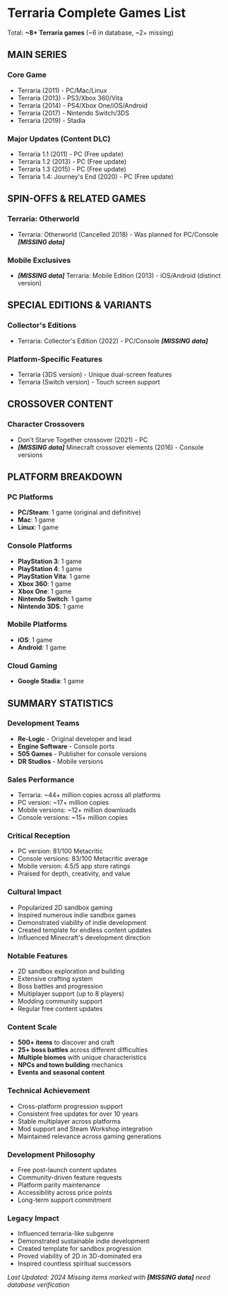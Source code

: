 # Terraria Complete Games List

Total: **~8+ Terraria games** (~6 in database, ~2+ missing)

## MAIN SERIES

### Core Game
- Terraria (2011) - PC/Mac/Linux
- Terraria (2013) - PS3/Xbox 360/Vita
- Terraria (2014) - PS4/Xbox One/iOS/Android
- Terraria (2017) - Nintendo Switch/3DS
- Terraria (2019) - Stadia

### Major Updates (Content DLC)
- Terraria 1.1 (2011) - PC (Free update)
- Terraria 1.2 (2013) - PC (Free update)
- Terraria 1.3 (2015) - PC (Free update)
- Terraria 1.4: Journey's End (2020) - PC (Free update)

## SPIN-OFFS & RELATED GAMES

### Terraria: Otherworld
- Terraria: Otherworld (Cancelled 2018) - Was planned for PC/Console ***[MISSING data]***

### Mobile Exclusives
- ***[MISSING data]*** Terraria: Mobile Edition (2013) - iOS/Android (distinct version)

## SPECIAL EDITIONS & VARIANTS

### Collector's Editions
- Terraria: Collector's Edition (2022) - PC/Console ***[MISSING data]***

### Platform-Specific Features
- Terraria (3DS version) - Unique dual-screen features
- Terraria (Switch version) - Touch screen support

## CROSSOVER CONTENT

### Character Crossovers
- Don't Starve Together crossover (2021) - PC
- ***[MISSING data]*** Minecraft crossover elements (2016) - Console versions

## PLATFORM BREAKDOWN

### PC Platforms
- **PC/Steam**: 1 game (original and definitive)
- **Mac**: 1 game
- **Linux**: 1 game

### Console Platforms
- **PlayStation 3**: 1 game
- **PlayStation 4**: 1 game
- **PlayStation Vita**: 1 game
- **Xbox 360**: 1 game
- **Xbox One**: 1 game
- **Nintendo Switch**: 1 game
- **Nintendo 3DS**: 1 game

### Mobile Platforms
- **iOS**: 1 game
- **Android**: 1 game

### Cloud Gaming
- **Google Stadia**: 1 game

## SUMMARY STATISTICS

### Development Teams
- **Re-Logic** - Original developer and lead
- **Engine Software** - Console ports
- **505 Games** - Publisher for console versions
- **DR Studios** - Mobile versions

### Sales Performance
- Terraria: ~44+ million copies across all platforms
- PC version: ~17+ million copies
- Mobile versions: ~12+ million downloads
- Console versions: ~15+ million copies

### Critical Reception
- PC version: 81/100 Metacritic
- Console versions: 83/100 Metacritic average
- Mobile version: 4.5/5 app store ratings
- Praised for depth, creativity, and value

### Cultural Impact
- Popularized 2D sandbox gaming
- Inspired numerous indie sandbox games
- Demonstrated viability of indie development
- Created template for endless content updates
- Influenced Minecraft's development direction

### Notable Features
- 2D sandbox exploration and building
- Extensive crafting system
- Boss battles and progression
- Multiplayer support (up to 8 players)
- Modding community support
- Regular free content updates

### Content Scale
- **500+ items** to discover and craft
- **25+ boss battles** across different difficulties
- **Multiple biomes** with unique characteristics
- **NPCs and town building** mechanics
- **Events and seasonal content**

### Technical Achievement
- Cross-platform progression support
- Consistent free updates for over 10 years
- Stable multiplayer across platforms
- Mod support and Steam Workshop integration
- Maintained relevance across gaming generations

### Development Philosophy
- Free post-launch content updates
- Community-driven feature requests
- Platform parity maintenance
- Accessibility across price points
- Long-term support commitment

### Legacy Impact
- Influenced terraria-like subgenre
- Demonstrated sustainable indie development
- Created template for sandbox progression
- Proved viability of 2D in 3D-dominated era
- Inspired countless spiritual successors

*Last Updated: 2024*
*Missing items marked with ***[MISSING data]*** need database verification*